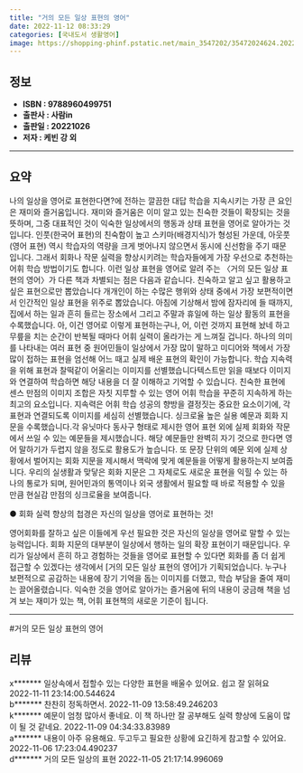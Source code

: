```yaml
---
title: "거의 모든 일상 표현의 영어"
date: 2022-11-12 08:33:29
categories: [국내도서 생활영어]
image: https://shopping-phinf.pstatic.net/main_3547202/35472024624.20221101110028.jpg
---
```


## **정보**

- **ISBN : 9788960499751**
- **출판사 : 사람in**
- **출판일 : 20221026**
- **저자 : 케빈 강 외**

------



## **요약**

나의 일상을 영어로 표현한다면?에 전하는 깔끔한 대답 학습을 지속시키는 가장 큰 요인은 재미와 즐거움입니다. 재미와 즐거움은 이미 알고 있는 친숙한 것들이 확장되는 것을 뜻하며, 그중 대표적인 것이 익숙한 일상에서의 행동과 상태 표현을 영어로 알아가는 것입니다. 인풋(한국어 표현)의 친숙함이 높고 스키마(배경지식)가 형성된 가운데, 아웃풋(영어 표현) 역시 학습자의 역량을 크게 벗어나지 않으면서 동시에 신선함을 주기 때문입니다. 그래서 회화나 작문 실력을 향상시키려는 학습자들에게 가장 우선으로 추천하는 어휘 학습 방법이기도 합니다. 이런 일상 표현을 영어로 알려 주는 〈거의 모든 일상 표현의 영어〉가 다른 책과 차별되는 점은 다음과 같습니다. 친숙하고 알고 싶고 활용하고 싶은 표현으로만 뽑았습니다 개개인이 하는 수많은 행위와 상태 중에서 가장 보편적이면서 인간적인 일상 표현을 위주로 뽑았습니다. 아침에 기상해서 밤에 잠자리에 들 때까지, 집에서 하는 일과 흔히 들르는 장소에서 그리고 주말과 휴일에 하는 일상 활동의 표현을 수록했습니다. 아, 이건 영어로 이렇게 표현하는구나, 어, 이런 것까지 표현해 놨네 하고 무릎을 치는 순간이 반복될 때마다 어휘 실력이 올라가는 게 느껴질 겁니다. 하나의 의미를 나타내는 여러 표현 중 원어민들이 일상에서 가장 많이 말하고 미디어와 책에서 가장 많이 접하는 표현을 엄선해 어느 때고 실제 배운 표현의 확인이 가능합니다.  학습 지속력을 위해 표현과 찰떡같이 어울리는 이미지를 선별했습니다텍스트만 읽을 때보다 이미지와 연결하여 학습하면 해당 내용을 더 잘 이해하고 기억할 수 있습니다. 친숙한 표현에 센스 만점의 이미지 조합은 자칫 지루할 수 있는 영어 어휘 학습을 꾸준히 지속하게 하는 최고의 요소입니다. 지속력은 어휘 학습 성공의 향방을 결정짓는 중요한 요소이기에, 각 표현과 연결되도록 이미지를 세심히 선별했습니다.  싱크로율 높은 실용 예문과 회화 지문을 수록했습니다.각 유닛마다 동사구 형태로 제시한 영어 표현 외에 실제 회화와 작문에서 쓰일 수 있는 예문들을 제시했습니다. 해당 예문들만 완벽히 자기 것으로 한다면 영어 말하기가 두렵지 않을 정도로 활용도가 높습니다. 또 문장 단위의 예문 외에 실제 상황에서 벌어지는 회화 지문을 제시해서 맥락에 맞게 예문들을 어떻게 활용하는지 보여줍니다. 우리의 실생활과 맞닿은 회화 지문은 그 자체로도 새로운 표현을 익힐 수 있는 하나의 통로가 되며, 원어민과의 통역이나 외국 생활에서 필요할 때 바로 적용할 수 있을 만큼 현실감 만점의 싱크로율을 보여줍니다.

● 회화 실력 향상의 첩경은 자신의 일상을 영어로 표현하는 것! 

영어회화를 잘하고 싶은 이들에게 우선 필요한 것은 자신의 일상을 영어로 말할 수 있는 능력입니다. 회화 지문의 대부분이 일상에서 행하는 일의 확장 표현이기 때문입니다. 우리가 일상에서 흔히 하고 경험하는 것들을 영어로 표현할 수 있다면 회화를 좀 더 쉽게 접근할 수 있겠다는 생각에서 [거의 모든 일상 표현의 영어]가 기획되었습니다. 누구나 보편적으로 공감하는 내용에 장기 기억을 돕는 이미지를 더했고, 학습 부담을 줄여 재미는 끌어올렸습니다. 익숙한 것을 영어로 알아가는 즐거움에 뒤의 내용이 궁금해 책을 넘겨 보는 재미가 있는 책, 어휘 표현책의 새로운 기준이 됩니다.



------

#거의 모든 일상 표현의 영어


## **리뷰** 

  x******* 일상속에서 접할수 있는 다양한 표현을 배울수 있어요. 쉽고 잘 읽혀요 2022-11-11 23:14:00.544624 <br/>  b******* 찬찬히 정독하면서. 2022-11-09 13:58:49.246203 <br/>  k******* 예문이 엄청 많아서 좋네요. 이 책 하나만 잘 공부해도 실력 향상에 도움이 많이 될 것 같네요. 2022-11-09 04:34:33.83989 <br/>  a******* 내용이 아주 유용해요. 두고두고 필요한 상황에 요긴하게 참고할 수 있어요.  2022-11-06 17:23:04.490237 <br/>  d******* 거의 모든 일상의 표현 2022-11-05 21:17:14.996069 <br/>